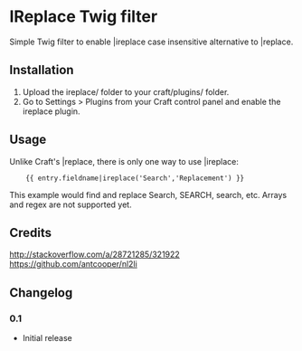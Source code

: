 # IReplace Twig filter

Simple Twig filter to enable |ireplace case insensitive alternative to |replace.

## Installation

1.  Upload the ireplace/ folder to your craft/plugins/ folder.
2.  Go to Settings > Plugins from your Craft control panel and enable the ireplace plugin.

## Usage

Unlike Craft's |replace, there is only one way to use |ireplace:

```
    {{ entry.fieldname|ireplace('Search','Replacement') }}
````
This example would find and replace Search, SEARCH, search, etc. Arrays and regex are not supported yet.

## Credits
http://stackoverflow.com/a/28721285/321922
https://github.com/antcooper/nl2li

## Changelog

### 0.1

* Initial release